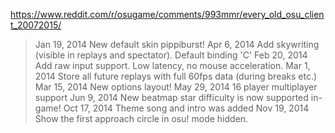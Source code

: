 https://www.reddit.com/r/osugame/comments/993mmr/every_old_osu_client_20072015/

> Jan 19, 2014 New default skin pippiburst! Apr 6, 2014 Add skywriting (visible in replays and spectator). Default binding 'C' Feb 20, 2014 Add raw input support. Low latency, no mouse acceleration. Mar 1, 2014 Store all future replays with full 60fps data (during breaks etc.) Mar 15, 2014 New options layout! May 29, 2014 16 player multiplayer support Jun 9, 2014 New beatmap star difficulty is now supported in-game! Oct 17, 2014 Theme song and intro was added Nov 19, 2014 Show the first approach circle in osu! mode hidden.
